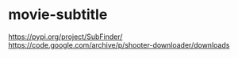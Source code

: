 # movie-subtitle
https://pypi.org/project/SubFinder/  
https://code.google.com/archive/p/shooter-downloader/downloads  

